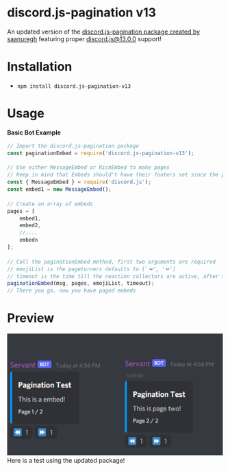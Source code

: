 


# discord.js-pagination v13
An updated version of the [discord.js-pagination package created by saanuregh](https://github.com/saanuregh/discord.js-pagination) featuring proper discord.js@13.0.0 support!

# Installation
* `npm install discord.js-pagination-v13`

# Usage
__Basic Bot Example__
```js
// Import the discord.js-pagination package
const paginationEmbed = require('discord.js-pagination-v13');

// Use either MessageEmbed or RichEmbed to make pages
// Keep in mind that Embeds should't have their footers set since the pagination method sets page info there
const { MessageEmbed } = require('discord.js');
const embed1 = new MessageEmbed();

// Create an array of embeds
pages = [
	embed1,
	embed2,
	//....
	embedn
];

// Call the paginationEmbed method, first two arguments are required
// emojiList is the pageturners defaults to ['⏪', '⏩']
// timeout is the time till the reaction collectors are active, after this you can't change pages (in ms), defaults to 120000
paginationEmbed(msg, pages, emojiList, timeout);
// There you go, now you have paged embeds
```
# Preview
![Demo](https://github.com/cobsidian-crim/discord.js-pagination-emoji/blob/master/pagination%20test.png)
Here is a test using the updated package!
